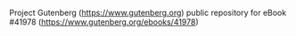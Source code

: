 Project Gutenberg (https://www.gutenberg.org) public repository for eBook #41978 (https://www.gutenberg.org/ebooks/41978)
